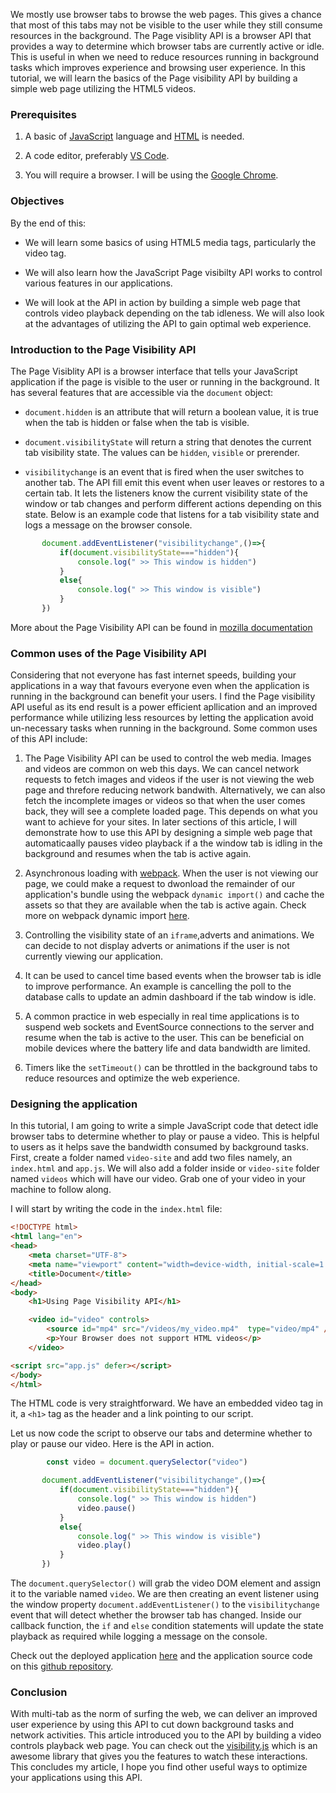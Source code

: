 We mostly use browser tabs to browse the web pages. This gives a chance that most of this tabs may not be visible to the user while they still consume resources in the background.
The Page visiblity API is a browser API that provides a way to determine which browser tabs are currently active or idle.
This is useful in when we need to reduce resources running in background tasks which improves experience and browsing user experience. In this tutorial, we will learn the basics of the Page visibility API by building a simple web page utilizing the HTML5 videos.

### Prerequisites
1. A basic of [JavaScript](https://) language and [HTML](https://) is needed.
   
2. A code editor, preferably [VS Code](htpps://).
   
3. You will require a browser. I will be using the [Google Chrome](https://).
   
### Objectives
By the end of this:
- We will learn some basics of using HTML5 media tags, particularly the video tag.
  
- We will also learn how the JavaScript Page visibilty API works to control various features in our applications.
  
- We will look at the API in action by building a simple web page that controls video playback depending on the tab idleness. We will also look at the advantages of utilizing the API to gain optimal web experience. 

### Introduction to the Page Visibility API

The Page Visiblity API is a browser interface that tells your JavaScript application if the page is visible to the user or running in the background.
It has several features that are accessible via the `document` object:
- `document.hidden` is an attribute that will return a boolean value, it is true when the tab is hidden or false when the tab is visible.
  
- `document.visibilityState` will return a string that denotes the current tab visibility state. The values can be `hidden`, `visible` or prerender.
  
- `visibilitychange` is an event that is fired when the user switches to another tab. The API fill emit this event when user leaves or restores to a certain tab. It lets the listeners know the current visibility state of the window or tab changes and perform different actions depending on this state.
Below is an example code that listens for a tab visibility state and logs a message on the browser console.
```javascript 
       document.addEventListener("visibilitychange",()=>{
           if(document.visibilityState==="hidden"){
               console.log(" >> This window is hidden")
           }
           else{
               console.log(" >> This window is visible")
           }
       })
```
More about the Page Visibility API can be found in [mozilla documentation](https://developer.mozilla.org/en-US/docs/Web/API/Page_Visibility_API)
### Common uses of the Page Visibility API
Considering that not everyone has fast internet speeds, building your applications in a way that favours everyone even when the application is running in the background can benefit your users. I find the Page visibility API useful as its end result is a power efficient apllication and an improved performance while utilizing less resources by letting the application avoid un-necessary tasks when running in the background.
Some common uses of this API include:

1. The Page Visibility API can be used to control the web media. Images and videos are common on web this days. We can cancel network requests to fetch images and videos if the user is not viewing the web page and threfore reducing network bandwith. Alternatively, we can also fetch the incomplete images or videos so that when the user comes back, they will see a complete loaded page. This depends on what you want to achieve for your sites. In later sections of this article, I will demonstrate how to use this API by designing a simple web page that automaticaally pauses video playback if a the window tab is idling in the background and resumes when the tab is active again.
   
2. Asynchronous loading with [webpack](https://). When the user is not viewing our page, we could make a request to dwonload the remainder of our application's bundle using the webpack `dynamic import()` and cache the assets so that they are available when the tab is active again. Check more on webpack dynamic import [here](https://).
   
3. Controlling the visibility state of an `iframe`,adverts and animations. We can decide to not display adverts or animations if the user is not currently viewing our application.

4. It can be used to cancel time based events when the browser tab is idle to improve performance. An example is cancelling the poll to the database calls to update an admin dashboard if the tab window is idle.
   
5. A common practice in web especially in real time applications is to suspend web sockets and EventSource connections to the server and resume when the tab is active to the user. This can be beneficial on mobile devices where the battery life and data bandwidth are limited.
   
6. Timers like the `setTimeout()` can be throttled in the background tabs to reduce resources and optimize the web experience.
   





### Designing the application
In this tutorial, I am going to write a simple JavaScript  code that detect idle browser tabs to determine whether to play or pause a video. This is helpful to users as it helps save the bandwidth consumed by background tasks. First, create a folder named `video-site` and add two files namely, an `index.html` and `app.js`. We will also add a folder inside or `video-site` folder named `videos` which will have our video. Grab one of your video in your machine to follow along.

I will start by writing the code in the `index.html` file:
```HTML
<!DOCTYPE html>
<html lang="en">
<head>
    <meta charset="UTF-8">
    <meta name="viewport" content="width=device-width, initial-scale=1.0">
    <title>Document</title>
</head>
<body>
    <h1>Using Page Visibility API</h1>

    <video id="video" controls>
        <source id="mp4" src="/videos/my_video.mp4"  type="video/mp4" />
        <p>Your Browser does not support HTML videos</p>
    </video>

<script src="app.js" defer></script>
</body>
</html>

```
The HTML code is very straightforward. We have an embedded video tag in it, a `<h1>` tag as the header and a link pointing to our script.

Let us now code the script to observe our tabs and determine whether to play or pause our video. Here is the API in action.
```javascript
        const video = document.querySelector("video")

       document.addEventListener("visibilitychange",()=>{
           if(document.visibilityState==="hidden"){
               console.log(" >> This window is hidden")
               video.pause()
           }
           else{
               console.log(" >> This window is visible")
               video.play()
           }
       })
``` 
The `document.querySelector()` will grab the video DOM element and assign it to the variable named `video`. We are then creating an event listener using the window property `document.addEventListener()` to the `visibilitychange` event that will detect whether the browser tab has changed. Inside our callback function, the `if` and `else` condition statements will update the state playback as required while logging a message on the console.

Check out the deployed application [here](https://) and the application source code on this [github repository](https://).

### Conclusion
With multi-tab as the norm of surfing the web, we can deliver an improved user experience by using this API to cut down background tasks and network activities. This article introduced you to the API by building a video controls playback web page. You can check out the [visibility.js](https://github.com/evilmartians/visibility.js) which is an awesome library that gives you the features to watch these interactions. This concludes my article, I hope you find other useful ways to optimize your applications using this API. 